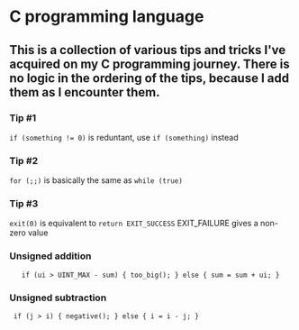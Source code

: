 # C programming language
## This is a collection of various tips and tricks I've acquired on my C programming journey. There is no logic in the ordering of the tips, because I add them as I encounter them.

### Tip #1
`if (something != 0)` is reduntant, use `if (something)` instead

### Tip #2
`for (;;)` is basically the same as `while (true)`

### Tip #3
`exit(0)` is equivalent to `return EXIT_SUCCESS`
EXIT_FAILURE gives a non-zero value

### Unsigned addition
`   if (ui > UINT_MAX - sum)
    {
        too_big();
    }
    else
    {
      sum = sum + ui;
    }`
### Unsigned subtraction
`
    if (j > i)
    {
        negative();
    }
    else
    {
        i = i - j;
    }`

